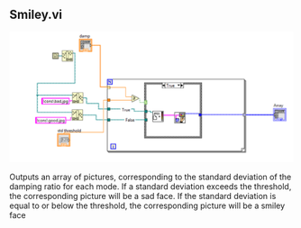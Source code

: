 ## Smiley.vi

![ScreenShot](https://github.com/ALSETLab/Ambient-Mode-Estimator/blob/master/pics/smiley_pic.png)



Outputs an array of pictures, corresponding to the standard deviation of the damping ratio for each mode. If a standard deviation exceeds
the threshold, the corresponding picture will be a sad face. If the standard deviation is equal to or below the threshold, the 
corresponding picture will be a smiley face

